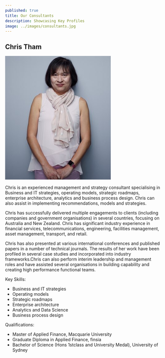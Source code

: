 ```yaml
---
published: true
title: Our Consultants
description: Showcasing Key Profiles
image: ../images/consultants.jpg
---
```


## Chris Tham

![Chris Tham](../images/ChrisTham-400.jpg)

Chris is an experienced management and strategy consultant specialising in Business and IT strategies, operating models, strategic roadmaps, enterprise architecture, analytics and business process design. Chris can also assist in implementing recommendations, models and strategies.

Chris has successfully delivered multiple engagements to clients (including companies and government organisations) in several countries, focusing on Australia and New Zealand. Chris has significant industry experience in financial services, telecommunications, engineering, facilities management, asset management, transport, and retail.

Chris has also presented at various international conferences and published papers in a number of technical journals. The results of her work have been profiled in several case studies and incorporated into industry frameworks.Chris can also perform interim leadership and management roles and have assisted several organisations in building capability and creating high performance functional teams.

Key Skills:

- Business and IT strategies
- Operating models
- Strategic roadmaps
- Enterprise architecture
- Analytics and Data Science
- Business process design

Qualifications:

- Master of Applied Finance, Macquarie University
- Graduate Diploma in Applied Finance, finsia
- Bachelor of Science (Hons 1stclass and University Medal), University of Sydney
